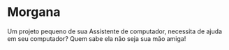 # Morgana
Um projeto pequeno de sua Assistente de computador, necessita de ajuda em seu computador? Quem sabe ela não seja sua mão amiga!
